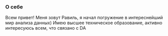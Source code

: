 ### О себе
Всем привет! Меня зовут Равиль, я начал погружение в интереснейший мир анализа данных) 
Имею высшее техническое образование, активно интересуюсь всем, что связано с DA
